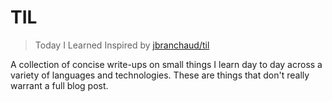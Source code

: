 # TIL

> Today I Learned
Inspired by [jbranchaud/til](https://github.com/jbranchaud/til)

A collection of concise write-ups on small things I learn day to day across a
variety of languages and technologies. These are things that don't really
warrant a full blog post.


